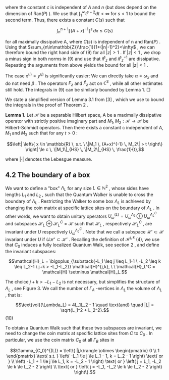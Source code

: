 where the constant  $c$  is independent of  $A$  and  $n$  (but does depend on the dimension of  $\text{Ran}(P)$ ). We use that  $\int_{1}^{\infty} t^{s-2} dt < \infty$  for  $s < 1$  to bound the second term. Thus, there exists a constant  $C(s)$  such that

$$\int_{n}^{n+1} \|(A+x)^{-1}\|^{s} \, dx \leq C(s)$$

for all maximally dissipative A, where  $C(s)$  is independent of n and  $\text{Ran}(P)$ . Using that  $\sum_{n\in\mathbb{Z}}\frac{1}{1+(|n|-1)^2}<\infty$ , we can therefore bound the right hand side of (9) for all  $|z|>1$ . If  $|z| < 1$ , we drop a minus sign in both norms in (9) and use that  $i\widehat{F}_z$  and  $i\widehat{F}_z^{-1}$  are dissipative. Repeating the arguments from above yields the bound for all  $|z| < 1$ .

The case  $x^{(i)} = y^{(j)}$  is significantly easier: We can directly take  $\alpha = \omega_x$  and do not need  $\beta$ . The operators  $F_z$  and  $\widehat{F}_z$  act on  $\mathbb{C}^3$ , while all other estimates still hold. The integrals in  $(9)$  can be similarly bounded by Lemma 1.  $\Box$ 

We state a simplified version of Lemma 3.1 from  $[3]$ , which we use to bound the integrals in the proof of Theorem  $2$ .

**Lemma 1.** Let  $\mathcal{H}$  be a separable Hilbert space, A be a maximally dissipative operator with strictly positive imaginary part and  $M_1, M_2: \mathcal{H} \to \mathcal{H}$  be Hilbert-Schmidt operators. Then there exists a constant c independent of A,  $M_1$  and  $M_2$  such that for any  $t > 0$ :

$$\left| \left\{ x \in \mathbb{R} \, s.t. \ \|M_1 \, (A+x)^{-1} \, M_2\| > t \right\} \right| \le c \, \|M_1\|_{HS} \, \|M_2\|_{HS} \, \frac{1}{t},$$

where  $|\cdot|$  denotes the Lebesgue measure.

## $4.2$ The boundary of a box

We want to define a "box"  $\Lambda_L$  for any size  $L \in \mathbb{N}^2$ , whose sides have lengths  $L_1$  and  $L_2$ , such that the Quantum Walker is unable to cross the boundary of  $\Lambda_L$ . Restricting the Walker to some box  $\Lambda_L$  is achieved by changing the coin matrix at specific lattice sites on the boundary of  $\Lambda_L$ . In other words, we want to obtain unitary operators  $U_{\omega}^{(L)} = U_{\omega}^{\Lambda_L} \oplus U_{\omega}^{\Lambda_L^C}$ <br>and subspaces  $\mathcal{H}_L \oplus \mathcal{H}_L^C = \mathcal{H}$  such that  $\mathcal{H}_L$ , respectively  $\mathcal{H}_L^C$ , are invariant under  $U$ respectively  $U_{\omega}^{\Lambda_L^C}$ . Note that we call a subspace  $\mathcal{H}' \subset \mathcal{H}$  invariant under  $U$  if  $U\mathcal{H}' \subset \mathcal{H}'$ . Recalling the definition of  $\mathcal{H}^{j,k}$  (4), we use that  $C_0$  induces a fully localized Quantum Walk, see section  $2$ , and define the invariant subspaces:

$$\mathcal{H}_L = \bigoplus_{\substack{-L_1 \leq j \leq L_1-1 \ -L_2 \leq k \leq L_2-1 \ j+k > -L_1-L_2}} \mathcal{H}^{j,k}, \ \ \mathcal{H}_L^C = \mathcal{H} \setminus \mathcal{H}_L.$$

The choice  $j + k > -L_1 - L_2$  is not necessary, but simplifies the structure of  $\Lambda_L$ , see Figure 3. We call the number of  $\Gamma_A$ -vertices in  $\Lambda_L$  the volume of  $\Lambda_L$ , that is:

$$\text{vol}(\Lambda_L) = 4L_1L_2 - 1 \quad \text{and} \quad |L| = \sqrt{L_1^2 + L_2^2}.$$
 (10)

To obtain a Quantum Walk such that these two subspaces are invariant, we need to change the coin matrix at specific lattice sites from  $C$  to  $C_0$ . In particular, we use the coin matrix  $C_0$  at all  $\Gamma_B$  sites in

$$\Gamma_{C_0}^{(L)} = \left\{ |j,k\rangle \otimes \begin{pmatrix} 0 \\ 1 \end{pmatrix} \text{ s.t. } \left( -L_1 \le j \le L_1 - 1, k = L_2 - 1 \right) \text{ or } \\
\left( -L_1 + 1 \le j \le L_1, k = -L_2 - 1 \right) \text{ or } \left( j = L_1, -L_2 \le k \le L_2 - 2 \right) \\
\text{ or } \left( j = -L_1, -L_2 \le k \le L_2 - 2 \right) \right\}.$$